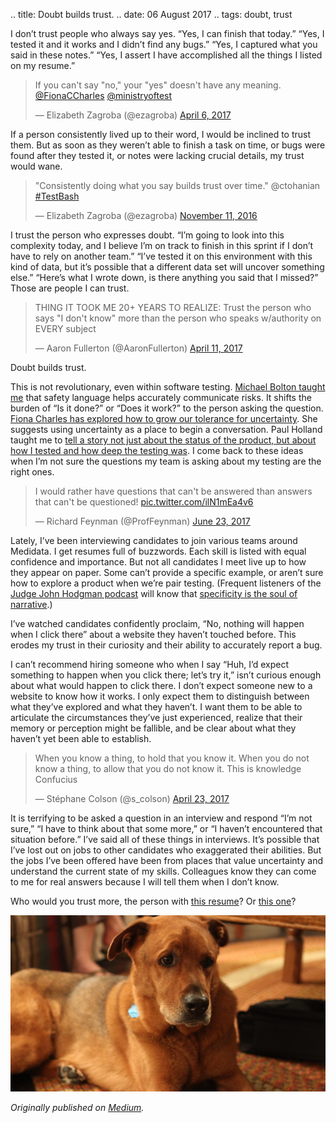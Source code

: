 .. title: Doubt builds trust.
.. date: 06 August 2017
.. tags: doubt, trust


<p name="5d5c" id="5d5c" class="graf graf--p graf-after--h3">I don’t trust people who always say yes. “Yes, I can finish that today.” “Yes, I tested it and it works and I didn’t find any bugs.” “Yes, I captured what you said in these notes.” “Yes, I assert I have accomplished all the things I listed on my resume.”</p>

<blockquote class="twitter-tweet"><p lang="en" dir="ltr">If you can&#39;t say &quot;no,&quot; your &quot;yes&quot; doesn&#39;t have any meaning. <a href="https://twitter.com/FionaCCharles?ref_src=twsrc%5Etfw">@FionaCCharles</a> <a href="https://twitter.com/ministryoftest?ref_src=twsrc%5Etfw">@ministryoftest</a></p>&mdash; Elizabeth Zagroba (@ezagroba) <a href="https://twitter.com/ezagroba/status/850069352800014337?ref_src=twsrc%5Etfw">April 6, 2017</a></blockquote> <script async src="https://platform.twitter.com/widgets.js" charset="utf-8"></script>

<p name="8130" id="8130" class="graf graf--p graf-after--figure">If a person consistently lived up to their word, I would be inclined to trust them. But as soon as they weren’t able to finish a task on time, or bugs were found after they tested it, or notes were lacking crucial details, my trust would wane.</p>

<blockquote class="twitter-tweet"><p lang="en" dir="ltr">&quot;Consistently doing what you say builds trust over time.&quot; @ctohanian <a href="https://twitter.com/hashtag/TestBash?src=hash&amp;ref_src=twsrc%5Etfw">#TestBash</a></p>&mdash; Elizabeth Zagroba (@ezagroba) <a href="https://twitter.com/ezagroba/status/797051026159337472?ref_src=twsrc%5Etfw">November 11, 2016</a></blockquote> <script async src="https://platform.twitter.com/widgets.js" charset="utf-8"></script>

<p name="4a13" id="4a13" class="graf graf--p graf-after--figure">I trust the person who expresses doubt. “I’m going to look into this complexity today, and I believe I’m on track to finish in this sprint if I don’t have to rely on another team.” “I’ve tested it on this environment with this kind of data, but it’s possible that a different data set will uncover something else.” “Here’s what I wrote down, is there anything you said that I missed?” Those are people I can trust.</p>

<blockquote class="twitter-tweet"><p lang="en" dir="ltr">THING IT TOOK ME 20+ YEARS TO REALIZE: Trust the person who says &quot;I don&#39;t know&quot; more than the person who speaks w/authority on EVERY subject</p>&mdash; Aaron Fullerton (@AaronFullerton) <a href="https://twitter.com/AaronFullerton/status/851898771319382016?ref_src=twsrc%5Etfw">April 11, 2017</a></blockquote> <script async src="https://platform.twitter.com/widgets.js" charset="utf-8"></script>

<p name="4f0b" id="4f0b" class="graf graf--p graf-after--figure">Doubt builds trust.</p><p name="5117" id="5117" class="graf graf--p graf-after--p">This is not revolutionary, even within software testing. <a href="http://www.developsense.com/presentations/2012-11-EuroSTAR-CriticalThinkingForTesters.pdf" data-href="http://www.developsense.com/presentations/2012-11-EuroSTAR-CriticalThinkingForTesters.pdf" class="markup--anchor markup--p-anchor" rel="noopener" target="_blank">Michael Bolton taught me</a> that safety language helps accurately communicate risks. It shifts the burden of “Is it done?” or “Does it work?” to the person asking the question. <a href="https://twitter.com/search?l=&amp;q=uncertain%2C%20OR%20uncertainty%20%23CAST2016%20from%3Ag33klady%20%40fionaccharles%20since%3A2016-08-09%20until%3A2016-08-11&amp;src=typd&amp;lang=en" data-href="https://twitter.com/search?l=&amp;q=uncertain%2C%20OR%20uncertainty%20%23CAST2016%20from%3Ag33klady%20%40fionaccharles%20since%3A2016-08-09%20until%3A2016-08-11&amp;src=typd&amp;lang=en" class="markup--anchor markup--p-anchor" rel="noopener" target="_blank">Fiona Charles has explored how to grow our tolerance for uncertainty</a>. She suggests using uncertainty as a place to begin a conversation. Paul Holland taught me to <a href="https://cast2013.sched.com/event/WyRKZl" data-href="https://cast2013.sched.com/event/WyRKZl" class="markup--anchor markup--p-anchor" rel="noopener" target="_blank">tell a story not just about the status of the product, but about how I tested and how deep the testing was</a>. I come back to these ideas when I’m not sure the questions my team is asking about my testing are the right ones.</p>

<blockquote class="twitter-tweet"><p lang="en" dir="ltr">I would rather have questions that can&#39;t be answered than answers that can&#39;t be questioned! <a href="https://t.co/ilN1mEa4v6">pic.twitter.com/ilN1mEa4v6</a></p>&mdash; Richard Feynman (@ProfFeynman) <a href="https://twitter.com/ProfFeynman/status/878258728918671360?ref_src=twsrc%5Etfw">June 23, 2017</a></blockquote> <script async src="https://platform.twitter.com/widgets.js" charset="utf-8"></script>

<p name="9dc9" id="9dc9" class="graf graf--p graf-after--figure">Lately, I’ve been interviewing candidates to join various teams around Medidata. I get resumes full of buzzwords. Each skill is listed with equal confidence and importance. But not all candidates I meet live up to how they appear on paper. Some can’t provide a specific example, or aren’t sure how to explore a product when we’re pair testing. (Frequent listeners of the <a href="http://www.maximumfun.org/shows/judge-john-hodgman" data-href="http://www.maximumfun.org/shows/judge-john-hodgman" class="markup--anchor markup--p-anchor" rel="noopener" target="_blank">Judge John Hodgman podcast</a> will know that <a href="https://twitter.com/romanmars/status/472727849200517120?lang=en" data-href="https://twitter.com/romanmars/status/472727849200517120?lang=en" class="markup--anchor markup--p-anchor" rel="noopener" target="_blank">specificity is the soul of narrative</a>.)</p><p name="fa3d" id="fa3d" class="graf graf--p graf-after--p">I’ve watched candidates confidently proclaim, “No, nothing will happen when I click there” about a website they haven’t touched before. This erodes my trust in their curiosity and their ability to accurately report a bug.</p><p name="3b91" id="3b91" class="graf graf--p graf-after--p">I can’t recommend hiring someone who when I say “Huh, I’d expect something to happen when you click there; let’s try it,” isn’t curious enough about what would happen to click there. I don’t expect someone new to a website to know how it works. I only expect them to distinguish between what they’ve explored and what they haven’t. I want them to be able to articulate the circumstances they’ve just experienced, realize that their memory or perception might be fallible, and be clear about what they haven’t yet been able to establish.</p>

<blockquote class="twitter-tweet"><p lang="en" dir="ltr">When you know a thing, to hold that you know it. When you do not know a thing, to allow that you do not know it. This is knowledge<br>Confucius</p>&mdash; Stéphane Colson (@s_colson) <a href="https://twitter.com/s_colson/status/856115501801644033?ref_src=twsrc%5Etfw">April 23, 2017</a></blockquote> <script async src="https://platform.twitter.com/widgets.js" charset="utf-8"></script>

<p name="8c98" id="8c98" class="graf graf--p graf-after--figure">It is terrifying to be asked a question in an interview and respond “I’m not sure,” “I have to think about that some more,” or “I haven’t encountered that situation before.” I’ve said all of these things in interviews. It’s possible that I’ve lost out on jobs to other candidates who exaggerated their abilities. But the jobs I’ve been offered have been from places that value uncertainty and understand the current state of my skills. Colleagues know they can come to me for real answers because I will tell them when I don’t know.</p><p name="4855" id="4855" class="graf graf--p graf-after--p">Who would you trust more, the person with <a href="https://elizabethzagroba.com/EZresume.pdf" data-href="https://elizabethzagroba.com/EZresume.pdf" class="markup--anchor markup--p-anchor" rel="noopener" target="_blank">this resume</a>? Or <a href="https://elizabethzagroba.com/trustworthy-resume.pdf" data-href="https://elizabethzagroba.com/trustworthy-resume.pdf" class="markup--anchor markup--p-anchor" rel="noopener" target="_blank">this one</a>?</p>

![](/images/posts/2017/dog.jpg "redisant/flickr")</div></div></section>
</section>

*Originally published on [Medium](https://medium.com/@ezagroba/doubt-builds-trust-9cee937dc5d1).*